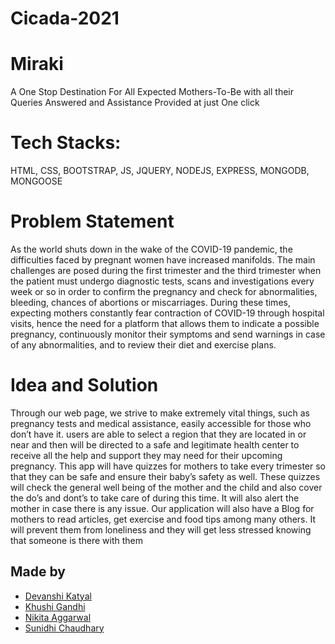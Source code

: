 # Cicada-2021
# Miraki
A One Stop Destination For All Expected Mothers-To-Be with all their Queries Answered and Assistance Provided at just One click

# Tech Stacks:
HTML, CSS, BOOTSTRAP, JS, JQUERY, NODEJS, EXPRESS, MONGODB, MONGOOSE
# Problem Statement
As the world shuts down in the wake of the COVID-19 pandemic, the difficulties faced by pregnant women have increased manifolds. The main challenges are posed during the first trimester and the third trimester when the patient must undergo diagnostic tests, scans and investigations every week or so in order to confirm the pregnancy and check for abnormalities, bleeding, chances of abortions or miscarriages. During these times, expecting mothers constantly fear contraction of COVID-19 through hospital visits, hence the need for a platform that allows them to indicate a possible pregnancy, continuously monitor their symptoms and send warnings in case of any abnormalities, and to review their diet and exercise plans.
# Idea and Solution
Through our web page, we strive to make extremely vital things, such as pregnancy tests and medical assistance, easily accessible for those who don’t have it. users are able to select a region that they are located in or near and then will be directed to a safe and legitimate health center to receive all the help and support they may need for their upcoming pregnancy. 
This app will have quizzes for mothers to take every trimester so that they can be safe and ensure their baby’s safety as well. These quizzes will check the general well being of the mother and the child and also cover the do’s and dont’s to take care of during this time. It will also alert the mother in case there is any issue. Our application will also have a Blog for mothers to read articles, get exercise and food tips among many others. It will prevent them from loneliness and they will get less stressed knowing that someone is there with them

 
## Made by
- <a href="https://github.com/devanshi-katyal"> Devanshi Katyal
- <a href="https://github.com/khushi3108"> Khushi Gandhi
- <a href="https://github.com/nikita-1801"> Nikita Aggarwal
- <a href="https://github.com/csunidhi13"> Sunidhi Chaudhary
